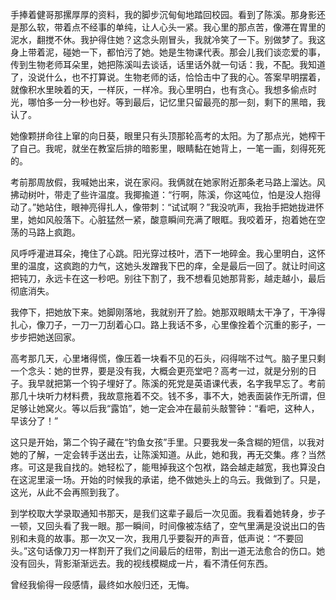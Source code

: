 手捧着健哥那摞厚厚的资料，我的脚步沉甸甸地踏回校园。看到了陈溪。那身影还是那么软，带着点不经事的单纯，让人心头一紧。我心里的那点苦，像滞在胃里的泥水，翻搅不休。我护得住她？这念头刚冒头，我就冷笑了一下。别做梦了。我这身上带着泥，碰她一下，都怕污了她。她是生物课代表。那会儿我们谈恋爱的事，传到生物老师耳朵里，她把陈溪叫去谈话，话里话外就一句话：我，不配。我知道了，没说什么，也不打算说。生物老师的话，恰恰击中了我的心。答案早明摆着，就像积水里映着的天，一样灰，一样冷。我心里明白，也有贪心。我想多偷点时光，哪怕多一分一秒也好。等到最后，记忆里只留最亮的那一刻，剩下的黑暗，我认了。

她像颗拼命往上窜的向日葵，眼里只有头顶那轮高考的太阳。为了那点光，她榨干了自己。我呢，就坐在教室后排的暗影里，眼睛黏在她背上，一笔一画，刻得死死的。

考前那周放假，我喊她出来，说在家闷。我俩就在她家附近那条老马路上溜达。风拂动树叶，带走了些许温度。我揶揄道：“行啊，陈溪，你这吨位，怕是没人抱得动了。”她站住，眼神亮得扎人，像带刺：“试试啊？”我没吭声，我抬手把她拢进怀里，她如风般落下。心脏猛然一紧，酸意瞬间充满了眼眶。我咬着牙，抱着她在空荡的马路上疯跑。

风呼呼灌进耳朵，掩住了心跳。阳光穿过枝叶，洒下一地碎金。我心里明白，这怀里的温度，这疯跑的力气，这她头发蹭我下巴的痒，全是最后一回了。就让时间这把钝刀，永远卡在这一秒吧。别往下割了，我不想看见她那背影，越走越小，最后彻底消失。

我停下，把她放下来。她脚刚落地，我就别开了脸。她那双眼睛太干净了，干净得扎心，像刀子，一刀一刀刮着心口。路上我话不多，心里像拴着个沉重的影子，一步步把她送回家。

高考那几天，心里堵得慌，像压着一块看不见的石头，闷得喘不过气。脑子里只剩一个念头：她的世界，要是没有我，大概会更亮堂吧？高考一过，就是分别的日子。我早就把第一个钩子埋好了。陈溪的死党是英语课代表，名字我早忘了。考前那几十块听力材料费，我故意拖着不交。钱不多，事不大，她表面装作无所谓，但足够让她窝火。等以后我“露馅”，她一定会冲在最前头敲警钟：“看吧，这种人，早该分了！”

这只是开始，第二个钩子藏在“钓鱼女孩”手里。只要我发一条含糊的短信，以我对她的了解，一定会转手送出去，让陈溪知道。从此，她和我，再无交集。疼？当然疼。可这是我自找的。她轻松了，能甩掉我这个包袱，路会越走越宽，我也算没白在这泥里滚一场。开始的时候我的承诺，绝不做她头上的乌云。我做到了。只是，这光，从此不会再照到我了。

到学校取大学录取通知书那天，是我们这辈子最后一次见面。我看着她转身，步子一顿，又回头看了我一眼。那一瞬间，时间像被冻结了，空气里满是没说出口的告别和未竟的故事。那一次又一次，我用几乎要裂开的声音，低声说：“不要回头。”这句话像刀刃一样割开了我们之间最后的纽带，割出一道无法愈合的伤口。她没有回头，背影渐渐远去。我的视线模糊成一片，看不清任何东西。


曾经我偷得一段感情，最终如水般归还，无悔。